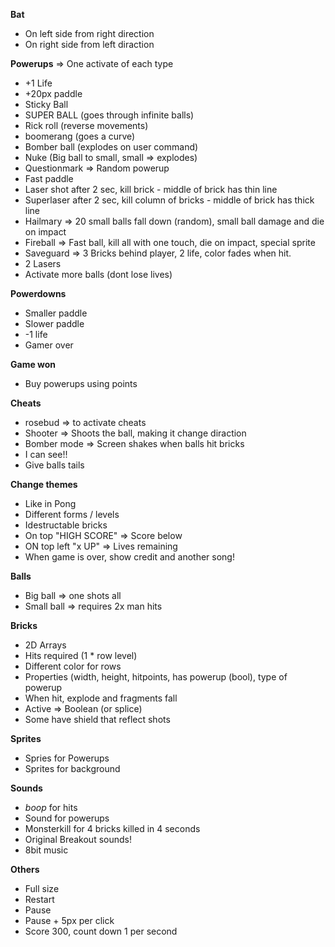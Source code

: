 
**Bat**
- On left side from right direction
- On right side from left diraction

**Powerups** => One activate of each type
- +1 Life
- +20px paddle
- Sticky Ball
- SUPER BALL (goes through infinite balls)
- Rick roll (reverse movements)
- boomerang (goes a curve)
- Bomber ball (explodes on user command)
- Nuke (Big ball to small, small => explodes)
- Questionmark => Random powerup
- Fast paddle
- Laser shot after 2 sec, kill brick - middle of brick has thin line
- Superlaser after 2 sec, kill column of bricks - middle of brick has thick line
- Hailmary => 20 small balls fall down (random), small ball damage and die on impact
- Fireball => Fast ball, kill all with one touch, die on impact, special sprite
- Saveguard => 3 Bricks behind player, 2 life, color fades when hit.
- 2 Lasers
- Activate more balls (dont lose lives)

**Powerdowns**
- Smaller paddle
- Slower paddle
- -1 life
- Gamer over

**Game won**
- Buy powerups using points

**Cheats**
- rosebud => to activate cheats
- Shooter => Shoots the ball, making it change diraction
- Bomber mode => Screen shakes when balls hit bricks
- I can see!!
- Give balls tails

**Change themes**
- Like in Pong
- Different forms / levels
- Idestructable bricks
- On top "HIGH SCORE" => Score below
- ON top left "x UP" => Lives remaining
- When game is over, show credit and another song!

**Balls**
- Big ball => one shots all
- Small ball => requires 2x man hits

**Bricks**
- 2D Arrays
- Hits required (1 * row level)
- Different color for rows
- Properties (width, height, hitpoints, has powerup (bool), type of powerup
- When hit, explode and fragments fall
- Active => Boolean (or splice)
- Some have shield that reflect shots

**Sprites**
- Spries for Powerups
- Sprites for background

**Sounds**
- *boop* for hits
- Sound for powerups
- Monsterkill for 4 bricks killed in 4 seconds
- Original Breakout sounds!
- 8bit music

**Others**
- Full size
- Restart
- Pause
- Pause + 5px per click
- Score 300, count down 1 per second
